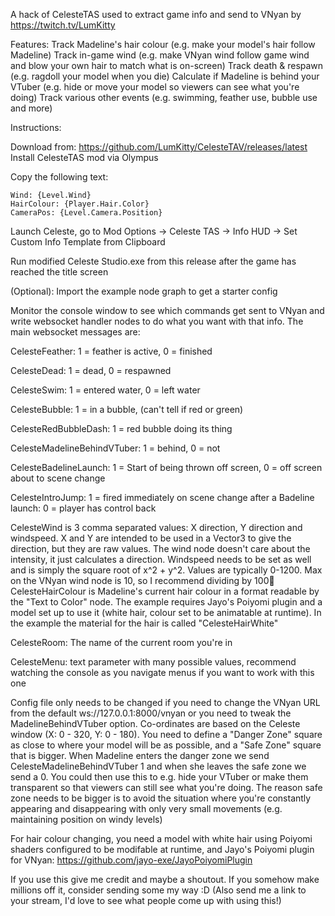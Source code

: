 A hack of CelesteTAS used to extract game info and send to VNyan by https://twitch.tv/LumKitty

Features:
Track Madeline's hair colour (e.g. make your model's hair follow Madeline)
Track in-game wind (e.g. make VNyan wind follow game wind and blow your own hair to match what is on-screen)
Track death & respawn (e.g. ragdoll your model when you die)
Calculate if Madeline is behind your VTuber (e.g. hide or move your model so viewers can see what you're doing)
Track various other events (e.g. swimming, feather use, bubble use and more)

Instructions:

Download from: https://github.com/LumKitty/CelesteTAV/releases/latest
Install CelesteTAS mod via Olympus

Copy the following text:

```
Wind: {Level.Wind}
HairColour: {Player.Hair.Color}
CameraPos: {Level.Camera.Position}
```
Launch Celeste, go to Mod Options -> Celeste TAS -> Info HUD -> Set Custom Info Template from Clipboard

Run modified Celeste Studio.exe from this release after the game has reached the title screen

(Optional): Import the example node graph to get a starter config

Monitor the console window to see which commands get sent to VNyan and write websocket handler nodes to do what you want with that info. The main websocket messages are:

CelesteFeather: 1 = feather is active, 0 = finished

CelesteDead: 1 = dead, 0 = respawned

CelesteSwim: 1 = entered water, 0 = left water

CelesteBubble: 1 = in a bubble, (can't tell if red or green)

CelesteRedBubbleDash: 1 = red bubble doing its thing

CelesteMadelineBehindVTuber: 1 = behind, 0 = not

CelesteBadelineLaunch: 1 = Start of being thrown off screen, 0 = off screen about to scene change

CelesteIntroJump: 1 = fired immediately on scene change after a Badeline launch: 0 = player has control back 

CelesteWind is 3 comma separated values: X direction, Y direction and windspeed.
X and Y are intended to be used in a Vector3 to give the direction, but they are raw values. The wind node doesn't care about the intensity, it just calculates a direction. Windspeed needs to be set as well and is simply the square root of x^2 + y^2. Values are typically 0-1200. Max on the VNyan wind node is 10, so I recommend dividing by 100
CelesteHairColour is Madeline's current hair colour in a format readable by the "Text to Color" node. 
The example requires Jayo's Poiyomi plugin and a model set up to use it (white hair, colour set to be animatable at runtime). In the example the material for the hair is called "CelesteHairWhite"

CelesteRoom: The name of the current room you're in

CelesteMenu: text parameter with many possible values, recommend watching the console as you navigate menus if you want to work with this one

Config file only needs to be changed if you need to change the VNyan URL from the default ws://127.0.0.1:8000/vnyan or you need to tweak the MadelineBehindVTuber option. Co-ordinates are based on the Celeste window (X: 0 - 320, Y: 0 - 180). You need to define a "Danger Zone" square as close to where your model will be as possible, and a "Safe Zone" square that is bigger. When Madeline enters the danger zone we send CelesteMadelineBehindVTuber 1 and when she leaves the safe zone we send a 0. You could then use this to e.g. hide your VTuber or make them transparent so that viewers can still see what you're doing. The reason safe zone needs to be bigger is to avoid the situation where you're constantly appearing and disappearing with only very small movements (e.g. maintaining position on windy levels)

For hair colour changing, you need a model with white hair using Poiyomi shaders configured to be modifable at runtime, and Jayo's Poiyomi plugin for VNyan: https://github.com/jayo-exe/JayoPoiyomiPlugin

If you use this give me credit and maybe a shoutout. If you somehow make millions off it, consider sending some my way :D 
(Also send me a link to your stream, I'd love to see what people come up with using this!)
